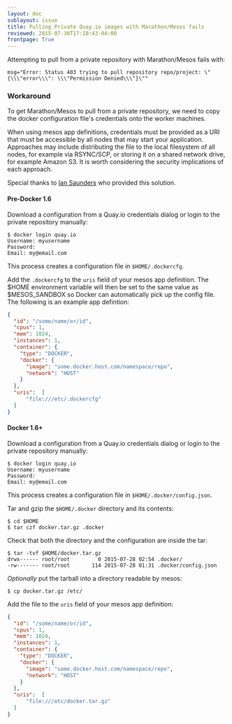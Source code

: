 ```yaml
---
layout: doc
sublayout: issue
title: Pulling Private Quay.io images with Marathon/Mesos fails
reviewed: 2015-07-30T17:10:43-04:00
frontpage: True
---
```

Attempting to pull from a private repository with Marathon/Mesos fails with:

```
msg="Error: Status 403 trying to pull repository repo/project: \"{\\\"error\\\": \\\"Permission Denied\\\"}\""
```

### Workaround

To get Marathon/Mesos to pull from a private repository, we need to copy the docker configuration file's credentials onto the worker machines.

When using mesos app definitions, credentials must be provided as a URI that must be accessible by all nodes that may start your application.
Approaches may include distributing the file to the local filesystem of all nodes, for example via RSYNC/SCP, or storing it on a shared network drive, for example Amazon S3.
It is worth considering the security implications of each approach.

Special thanks to [Ian Saunders](https://github.com/IanSaunders) who provided this solution.

#### Pre-Docker 1.6

Download a configuration from a Quay.io credentials dialog or login to the private repository manually:

```
$ docker login quay.io
Username: myusername
Password:
Email: my@email.com
```

This process creates a configuration file in `$HOME/.dockercfg`.

Add the `.dockercfg` to the `uris` field of your mesos app definition.
The $HOME environment variable will then be set to the same value as $MESOS_SANDBOX so Docker can automatically pick up the config file.
The following is an example app defintion:

```json
{
  "id": "/some/name/or/id",
  "cpus": 1,
  "mem": 1024,
  "instances": 1,
  "container": {
    "type": "DOCKER",
    "docker": {
      "image": "some.docker.host.com/namespace/repo",
      "network": "HOST"
    }
  },
  "uris":  [
      "file:///etc/.dockercfg"
  ]
}
```

#### Docker 1.6+

Download a configuration from a Quay.io credentials dialog or login to the private repository manually:

```
$ docker login quay.io
Username: myusername
Password:
Email: my@email.com
```

This process creates a configuration file in `$HOME/.docker/config.json`.

Tar and gzip the `$HOME/.docker` directory and its contents:

```
$ cd $HOME
$ tar czf docker.tar.gz .docker
```

Check that both the directory and the configuration are inside the tar:

```
$ tar -tvf $HOME/docker.tar.gz
drwx------ root/root         0 2015-07-28 02:54 .docker/
-rw------- root/root       114 2015-07-28 01:31 .docker/config.json
```

_Optionally_ put the tarball into a directory readable by mesos:

```
$ cp docker.tar.gz /etc/
```

Add the file to the `uris` field of your mesos app definition:

```json
{
  "id": "/some/name/or/id",
  "cpus": 1,
  "mem": 1024,
  "instances": 1,
  "container": {
    "type": "DOCKER",
    "docker": {
      "image": "some.docker.host.com/namespace/repo",
      "network": "HOST"
    }
  },
  "uris":  [
      "file:///etc/docker.tar.gz"
  ]
}
```
